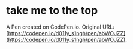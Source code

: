 # take me to the top

A Pen created on CodePen.io. Original URL: [https://codepen.io/d011y_s1ngh/pen/abWOJZZ](https://codepen.io/d011y_s1ngh/pen/abWOJZZ).

